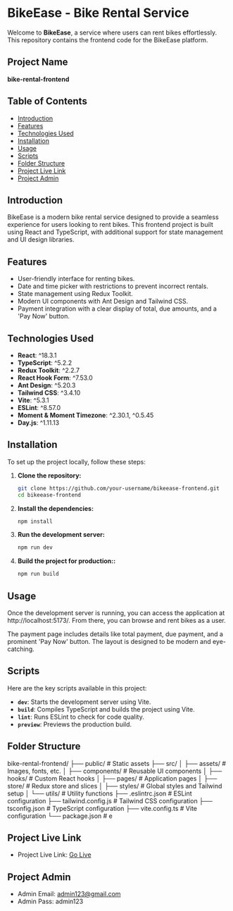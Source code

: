 # BikeEase - Bike Rental Service

Welcome to **BikeEase**, a service where users can rent bikes effortlessly. This repository contains the frontend code for the BikeEase platform.

## Project Name

**bike-rental-frontend**

## Table of Contents

- [Introduction](#introduction)
- [Features](#features)
- [Technologies Used](#technologies-used)
- [Installation](#installation)
- [Usage](#usage)
- [Scripts](#scripts)
- [Folder Structure](#folder-structure)
- [Project Live Link](#project-live-link)
- [Project Admin](#project-admin)

## Introduction

BikeEase is a modern bike rental service designed to provide a seamless experience for users looking to rent bikes. This frontend project is built using React and TypeScript, with additional support for state management and UI design libraries.

## Features

- User-friendly interface for renting bikes.
- Date and time picker with restrictions to prevent incorrect rentals.
- State management using Redux Toolkit.
- Modern UI components with Ant Design and Tailwind CSS.
- Payment integration with a clear display of total, due amounts, and a 'Pay Now' button.

## Technologies Used

- **React**: ^18.3.1
- **TypeScript**: ^5.2.2
- **Redux Toolkit**: ^2.2.7
- **React Hook Form**: ^7.53.0
- **Ant Design**: ^5.20.3
- **Tailwind CSS**: ^3.4.10
- **Vite**: ^5.3.1
- **ESLint**: ^8.57.0
- **Moment & Moment Timezone**: ^2.30.1, ^0.5.45
- **Day.js**: ^1.11.13

## Installation

To set up the project locally, follow these steps:

1. **Clone the repository:**

   ```bash
   git clone https://github.com/your-username/bikeease-frontend.git
   cd bikeease-frontend

2. **Install the dependencies:**

   ```bash
   npm install

3. **Run the development server:**

   ```bash
   npm run dev

4. **Build the project for production::**

   ```bash
   npm run build

## Usage

Once the development server is running, you can access the application at http://localhost:5173/. From there, you can browse and rent bikes as a user.

The payment page includes details like total payment, due payment, and a prominent 'Pay Now' button. The layout is designed to be modern and eye-catching.

## Scripts

Here are the key scripts available in this project:

- **`dev`**: Starts the development server using Vite.
- **`build`**: Compiles TypeScript and builds the project using Vite.
- **`lint`**: Runs ESLint to check for code quality.
- **`preview`**: Previews the production build.

## Folder Structure

bike-rental-frontend/ ├── public/ # Static assets ├── src/ │ ├── assets/ # Images, fonts, etc. │ ├── components/ # Reusable UI components │ ├── hooks/ # Custom React hooks │ ├── pages/ # Application pages │ ├── store/ # Redux store and slices │ ├── styles/ # Global styles and Tailwind setup │ └── utils/ # Utility functions ├── .eslintrc.json # ESLint configuration ├── tailwind.config.js # Tailwind CSS configuration ├── tsconfig.json # TypeScript configuration ├── vite.config.ts # Vite configuration └── package.json # e


## Project Live Link

- Project Live Link: [Go Live](https://bike-rental-frontend-xi.vercel.app/)

## Project Admin

- Admin Email: admin123@gmail.com
- Admin Pass: admin123
